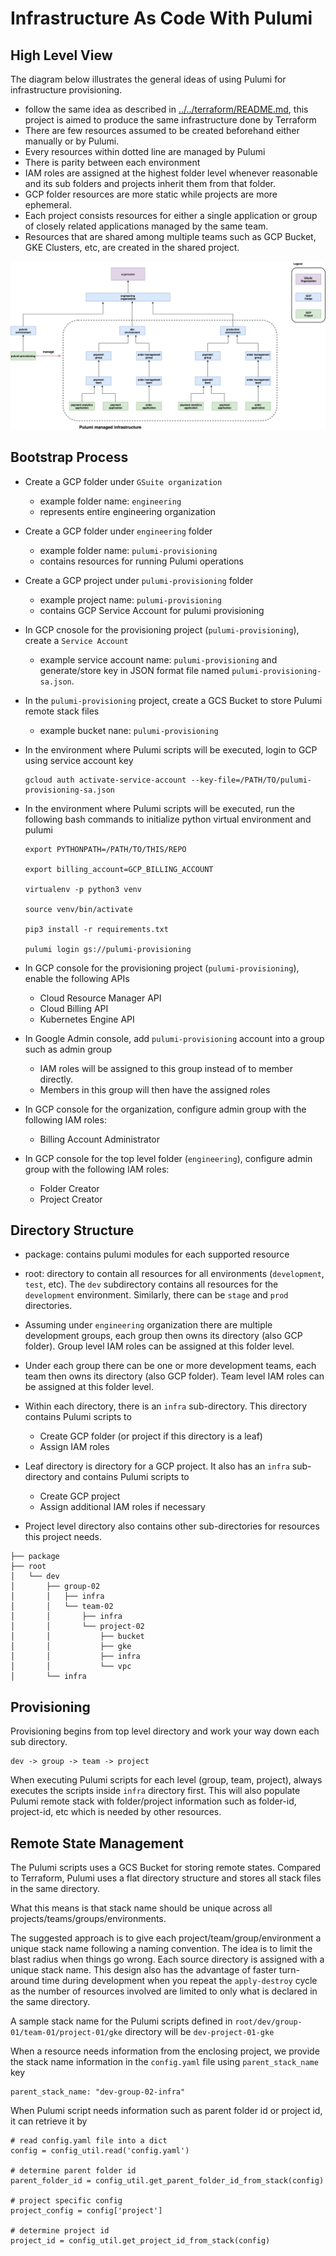 # Infrastructure As Code With Pulumi

## High Level View

The diagram below illustrates the general ideas of using Pulumi for infrastructure provisioning.

* follow the same idea as described in [../../terraform/README.md](terraform), this project is aimed to produce the same infrastructure done by Terraform
* There are few resources assumed to be created beforehand either manually or by Pulumi.
* Every resources within dotted line are managed by Pulumi
* There is parity between each environment
* IAM roles are assigned at the highest folder level whenever reasonable and its sub folders and projects inherit them from that folder.
* GCP folder resources are more static while projects are more ephemeral.
* Each project consists resources for either a single application or group of closely related applications managed by the same team.
* Resources that are shared among multiple teams such as GCP Bucket, GKE Clusters, etc, are created in the shared project.

![high-level.png](./docs/high-level.png)



## Bootstrap Process
* Create a GCP folder under `GSuite organization`
    * example folder name: `engineering`
    * represents entire engineering organization

* Create a GCP folder under `engineering` folder
    * example folder name: `pulumi-provisioning`
    * contains resources for running Pulumi operations

* Create a GCP project under `pulumi-provisioning` folder
    * example project name: `pulumi-provisioning`
    * contains GCP Service Account for pulumi provisioning

* In GCP cnosole for the provisioning project (`pulumi-provisioning`), create a `Service Account`
    * example service account name: `pulumi-provisioning` and generate/store key in JSON format file named `pulumi-provisioning-sa.json`.

* In the `pulumi-provisioning` project, create a GCS Bucket to store Pulumi remote stack files
    * example bucket nane: `pulumi-provisioning`

* In the environment where Pulumi scripts will be executed, login to GCP using service account key
    ```
    gcloud auth activate-service-account --key-file=/PATH/TO/pulumi-provisioning-sa.json
    ```

* In the environment where Pulumi scripts will be executed, run the following bash commands to initialize python virtual environment and pulumi
    ```
    export PYTHONPATH=/PATH/TO/THIS/REPO
  
    export billing_account=GCP_BILLING_ACCOUNT
  
    virtualenv -p python3 venv

    source venv/bin/activate

    pip3 install -r requirements.txt

    pulumi login gs://pulumi-provisioning
    ```

* In GCP console for the provisioning project (`pulumi-provisioning`), enable the following APIs
    * Cloud Resource Manager API 
    * Cloud Billing API
    * Kubernetes Engine API 

* In Google Admin console, add `pulumi-provisioning` account into a group such as admin group
    * IAM roles will be assigned to this group instead of to member directly. 
    * Members in this group will then have the assigned roles

* In GCP console for the organization, configure admin group with the following IAM roles:
    * Billing Account Administrator

* In GCP console for the top level folder (`engineering`), configure admin group with the following IAM roles:
    * Folder Creator
    * Project Creator



## Directory Structure
* package: contains pulumi modules for each supported resource

* root: directory to contain all resources for all environments (`development`, `test`, etc). The `dev` subdirectory contains all resources for the `development` environment. Similarly, there can be `stage` and `prod` directories.

* Assuming under `engineering` organization there are multiple development groups, each group then owns its directory (also GCP folder).  Group level IAM roles can be assigned at this folder level.

* Under each group there can be one or more development teams, each team then owns its directory (also GCP folder). Team level IAM roles can be assigned at this folder level. 

* Within each directory, there is an `infra` sub-directory. This directory contains Pulumi scripts to 
    * Create GCP folder (or project if this directory is a leaf)
    * Assign IAM roles

* Leaf directory is directory for a GCP project. It also has an `infra` sub-directory and contains Pulumi scripts to 
    * Create GCP project
    * Assign additional IAM roles if necessary

* Project level directory also contains other sub-directories for resources this project needs.


```
├── package
├── root
│   └── dev
│       ├── group-02
│       │   ├── infra
│       │   └── team-02
│       │       ├── infra
│       │       └── project-02
│       │           ├── bucket
│       │           ├── gke
│       │           ├── infra
│       │           └── vpc
│       └── infra

```


## Provisioning

Provisioning begins from top level directory and work your way down each sub directory. 

```
dev -> group -> team -> project
```

When executing Pulumi scripts for each level (group, team, project), always executes the scripts inside `infra` directory first. This will also populate Pulumi remote stack with folder/project information such as folder-id, project-id, etc which is needed by other resources. 

## Remote State Management

The Pulumi scripts uses a GCS Bucket for storing remote states. Compared to Terraform, Pulumi uses a flat directory structure and stores all stack files in the same directory. 

What this means is that stack name should be unique across all projects/teams/groups/environments.

The suggested approach is to give each project/team/group/environment a unique stack name following a naming convention. The idea is to limit the blast radius when things go wrong. Each source directory is assigned with a unique stack name. This design also has the advantage of faster turn-around time during development when you repeat the `apply-destroy` cycle as the number of resources involved are limited to only what is declared in the same directory.

A sample stack name for the Pulumi scripts defined in `root/dev/group-01/team-01/project-01/gke` directory will be `dev-project-01-gke`


When a resource needs information from the enclosing project, we provide the stack name information in the `config.yaml` file using `parent_stack_name` key

```
parent_stack_name: "dev-group-02-infra"
```

When Pulumi script needs information such as parent folder id or project id, it can retrieve it by

```
# read config.yaml file into a dict
config = config_util.read('config.yaml')

# determine parent folder id 
parent_folder_id = config_util.get_parent_folder_id_from_stack(config)

# project specific config
project_config = config['project']

# determine project id
project_id = config_util.get_project_id_from_stack(config)
```
